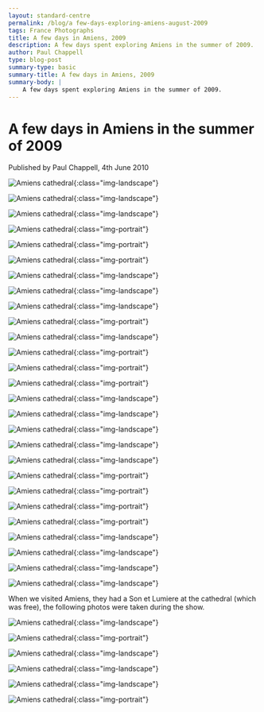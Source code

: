 ```yaml
---
layout: standard-centre
permalink: /blog/a few-days-exploring-amiens-august-2009
tags: France Photographs
title: A few days in Amiens, 2009
description: A few days spent exploring Amiens in the summer of 2009.
author: Paul Chappell
type: blog-post
summary-type: basic
summary-title: A few days in Amiens, 2009
summary-body: |
    A few days spent exploring Amiens in the summer of 2009.
---
```

# A few days in Amiens in the summer of 2009

<span class="whoandwhen">Published by Paul Chappell, 4th June 2010</span>

![Amiens cathedral](/content/posts/2009/08/amiens/2755.jpg){:class="img-landscape"}

![Amiens cathedral](/content/posts/2009/08/amiens/2756.jpg){:class="img-landscape"}

![Amiens cathedral](/content/posts/2009/08/amiens/2757.jpg){:class="img-landscape"}

![Amiens cathedral](/content/posts/2009/08/amiens/2759.jpg){:class="img-portrait"}

![Amiens cathedral](/content/posts/2009/08/amiens/2761.jpg){:class="img-portrait"}

![Amiens cathedral](/content/posts/2009/08/amiens/2763.jpg){:class="img-portrait"}

![Amiens cathedral](/content/posts/2009/08/amiens/2765.jpg){:class="img-landscape"}

![Amiens cathedral](/content/posts/2009/08/amiens/2767.jpg){:class="img-landscape"}

![Amiens cathedral](/content/posts/2009/08/amiens/2768.jpg){:class="img-landscape"}

![Amiens cathedral](/content/posts/2009/08/amiens/2772.jpg){:class="img-portrait"}

![Amiens cathedral](/content/posts/2009/08/amiens/2781.jpg){:class="img-landscape"}

![Amiens cathedral](/content/posts/2009/08/amiens/2783.jpg){:class="img-portrait"}

![Amiens cathedral](/content/posts/2009/08/amiens/2786.jpg){:class="img-portrait"}

![Amiens cathedral](/content/posts/2009/08/amiens/2795.jpg){:class="img-portrait"}

![Amiens cathedral](/content/posts/2009/08/amiens/2804.jpg){:class="img-landscape"}

![Amiens cathedral](/content/posts/2009/08/amiens/2805.jpg){:class="img-landscape"}

![Amiens cathedral](/content/posts/2009/08/amiens/2818.jpg){:class="img-landscape"}

![Amiens cathedral](/content/posts/2009/08/amiens/2820.jpg){:class="img-landscape"}

![Amiens cathedral](/content/posts/2009/08/amiens/2822.jpg){:class="img-landscape"}

![Amiens cathedral](/content/posts/2009/08/amiens/2806.jpg){:class="img-portrait"}

![Amiens cathedral](/content/posts/2009/08/amiens/2807.jpg){:class="img-portrait"}

![Amiens cathedral](/content/posts/2009/08/amiens/2810.jpg){:class="img-portrait"}

![Amiens cathedral](/content/posts/2009/08/amiens/2814.jpg){:class="img-portrait"}

![Amiens cathedral](/content/posts/2009/08/amiens/2825.jpg){:class="img-landscape"}

![Amiens cathedral](/content/posts/2009/08/amiens/2827.jpg){:class="img-landscape"}

![Amiens cathedral](/content/posts/2009/08/amiens/2847.jpg){:class="img-landscape"}

![Amiens cathedral](/content/posts/2009/08/amiens/2851.jpg){:class="img-landscape"}

When we visited Amiens, they had a Son et Lumiere at the cathedral (which was free), the following photos were taken during the show.

![Amiens cathedral](/content/posts/2009/08/amiens/n004.jpg){:class="img-landscape"}

![Amiens cathedral](/content/posts/2009/08/amiens/n005.jpg){:class="img-portrait"}

![Amiens cathedral](/content/posts/2009/08/amiens/n006.jpg){:class="img-landscape"}

![Amiens cathedral](/content/posts/2009/08/amiens/n008.jpg){:class="img-landscape"}

![Amiens cathedral](/content/posts/2009/08/amiens/n009.jpg){:class="img-landscape"}

![Amiens cathedral](/content/posts/2009/08/amiens/n016.jpg){:class="img-portrait"}





